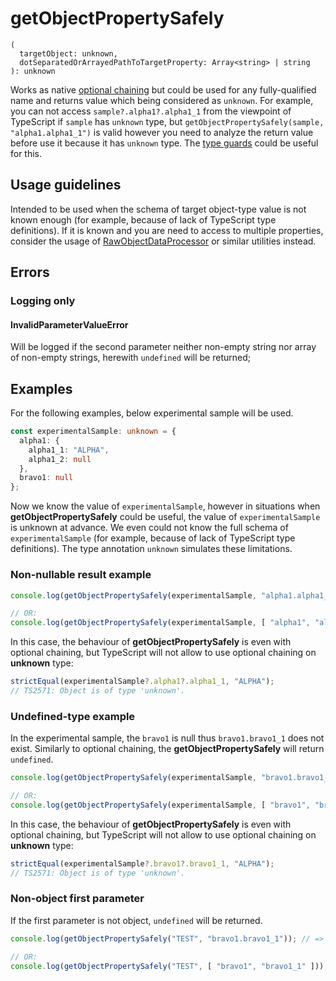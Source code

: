 # getObjectPropertySafely

```
(
  targetObject: unknown,
  dotSeparatedOrArrayedPathToTargetProperty: Array<string> | string
): unknown 
```

Works as native [optional chaining](https://developer.mozilla.org/en-US/docs/Web/JavaScript/Reference/Operators/Optional_chaining)
  but could be used for any fully-qualified name and returns value which being considered as `unknown`.
For example, you can not access `sample?.alpha1?.alpha1_1` from the viewpoint of TypeScript if `sample` has `unknown` type,
  but `getObjectPropertySafely(sample, "alpha1.alpha1_1")` is valid however you need to analyze the return value before use it
  because it has `unknown` type. 
The [type guards](https://github.com/TokugawaTakeshi/Yamato-Daiwa-ES-Extensions/blob/master/CoreLibrary/Package/README.md##type-guards)
  could be useful for this.


## Usage guidelines

Intended to be used when the schema of target object-type value is not known enough 
  (for example, because of lack of TypeScript type definitions).
If it is known and you are need to access to multiple properties, consider the usage of 
[RawObjectDataProcessor](https://github.com/TokugawaTakeshi/Yamato-Daiwa-ES-Extensions/blob/master/CoreLibrary/Package/Documentation/RawObjectDataProcessor/RawObjectDataProcessor.md)
or similar utilities instead.


## Errors
### Logging only
#### InvalidParameterValueError

Will be logged if the second parameter neither non-empty string nor array of non-empty strings,
herewith `undefined` will be returned;


## Examples

For the following examples, below experimental sample will be used.

```typescript
const experimentalSample: unknown = {
  alpha1: {
    alpha1_1: "ALPHA",
    alpha1_2: null
  },
  bravo1: null
};
```

Now we know the value of `experimentalSample`, however in situations when **getObjectPropertySafely** 
  could be useful, the value of `experimentalSample` is unknown at advance. 
We even could not know the full schema of `experimentalSample` (for example, because of lack of TypeScript type definitions). 
The type annotation `unknown` simulates these limitations.


### Non-nullable result example

```typescript
console.log(getObjectPropertySafely(experimentalSample, "alpha1.alpha1_1")); // => "ALPHA"

// OR:
console.log(getObjectPropertySafely(experimentalSample, [ "alpha1", "alpha1_1" ])); // => "ALPHA"
```

In this case, the behaviour of **getObjectPropertySafely** is even with optional chaining, but TypeScript will not
allow to use optional chaining on **unknown** type:

```typescript
strictEqual(experimentalSample?.alpha1?.alpha1_1, "ALPHA");
// TS2571: Object is of type 'unknown'.
```

### Undefined-type example

In the experimental sample, the `bravo1` is null thus `bravo1.bravo1_1` does not exist.
Similarly to optional chaining, the **getObjectPropertySafely** will return `undefined`.

```typescript
console.log(getObjectPropertySafely(experimentalSample, "bravo1.bravo1_1"));

// OR:
console.log(getObjectPropertySafely(experimentalSample, [ "bravo1", "bravo1_1" ]));
```

In this case, the behaviour of **getObjectPropertySafely** is even with optional chaining, but TypeScript will not
allow to use optional chaining on **unknown** type:

```typescript
strictEqual(experimentalSample?.bravo1?.bravo1_1, "ALPHA");
// TS2571: Object is of type 'unknown'.
```


### Non-object first parameter

If the first parameter is not object, `undefined` will be returned.


```typescript
console.log(getObjectPropertySafely("TEST", "bravo1.bravo1_1")); // => undefined

// OR:
console.log(getObjectPropertySafely("TEST", [ "bravo1", "bravo1_1" ]));// => undefined 
```
